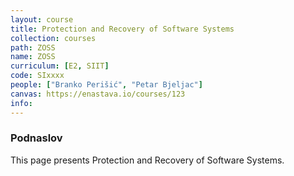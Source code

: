 ```yaml
---
layout: course
title: Protection and Recovery of Software Systems
collection: courses
path: ZOSS
name: ZOSS
curriculum: [E2, SIIT]
code: SIxxxx
people: ["Branko Perišić", "Petar Bjeljac"]
canvas: https://enastava.io/courses/123
info:
---
```



### Podnaslov

This page presents Protection and Recovery of Software Systems.

